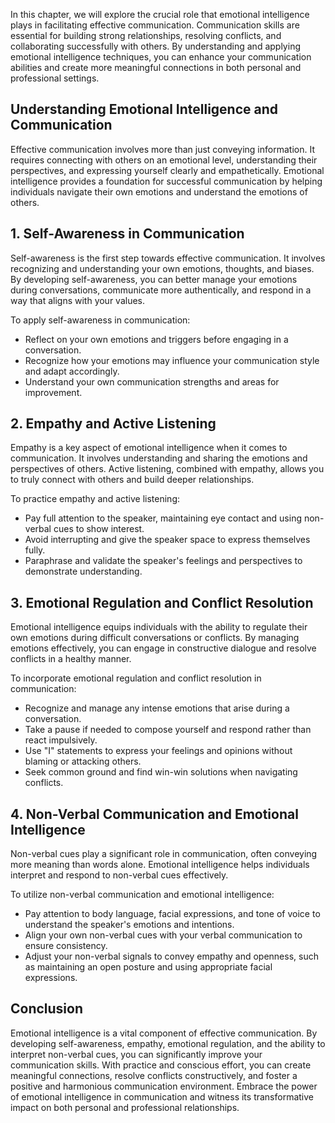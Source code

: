 
In this chapter, we will explore the crucial role that emotional intelligence plays in facilitating effective communication. Communication skills are essential for building strong relationships, resolving conflicts, and collaborating successfully with others. By understanding and applying emotional intelligence techniques, you can enhance your communication abilities and create more meaningful connections in both personal and professional settings.

**Understanding Emotional Intelligence and Communication**
----------------------------------------------------------

Effective communication involves more than just conveying information. It requires connecting with others on an emotional level, understanding their perspectives, and expressing yourself clearly and empathetically. Emotional intelligence provides a foundation for successful communication by helping individuals navigate their own emotions and understand the emotions of others.

**1. Self-Awareness in Communication**
--------------------------------------

Self-awareness is the first step towards effective communication. It involves recognizing and understanding your own emotions, thoughts, and biases. By developing self-awareness, you can better manage your emotions during conversations, communicate more authentically, and respond in a way that aligns with your values.

To apply self-awareness in communication:

* Reflect on your own emotions and triggers before engaging in a conversation.
* Recognize how your emotions may influence your communication style and adapt accordingly.
* Understand your own communication strengths and areas for improvement.

**2. Empathy and Active Listening**
-----------------------------------

Empathy is a key aspect of emotional intelligence when it comes to communication. It involves understanding and sharing the emotions and perspectives of others. Active listening, combined with empathy, allows you to truly connect with others and build deeper relationships.

To practice empathy and active listening:

* Pay full attention to the speaker, maintaining eye contact and using non-verbal cues to show interest.
* Avoid interrupting and give the speaker space to express themselves fully.
* Paraphrase and validate the speaker's feelings and perspectives to demonstrate understanding.

**3. Emotional Regulation and Conflict Resolution**
---------------------------------------------------

Emotional intelligence equips individuals with the ability to regulate their own emotions during difficult conversations or conflicts. By managing emotions effectively, you can engage in constructive dialogue and resolve conflicts in a healthy manner.

To incorporate emotional regulation and conflict resolution in communication:

* Recognize and manage any intense emotions that arise during a conversation.
* Take a pause if needed to compose yourself and respond rather than react impulsively.
* Use "I" statements to express your feelings and opinions without blaming or attacking others.
* Seek common ground and find win-win solutions when navigating conflicts.

**4. Non-Verbal Communication and Emotional Intelligence**
----------------------------------------------------------

Non-verbal cues play a significant role in communication, often conveying more meaning than words alone. Emotional intelligence helps individuals interpret and respond to non-verbal cues effectively.

To utilize non-verbal communication and emotional intelligence:

* Pay attention to body language, facial expressions, and tone of voice to understand the speaker's emotions and intentions.
* Align your own non-verbal cues with your verbal communication to ensure consistency.
* Adjust your non-verbal signals to convey empathy and openness, such as maintaining an open posture and using appropriate facial expressions.

**Conclusion**
--------------

Emotional intelligence is a vital component of effective communication. By developing self-awareness, empathy, emotional regulation, and the ability to interpret non-verbal cues, you can significantly improve your communication skills. With practice and conscious effort, you can create meaningful connections, resolve conflicts constructively, and foster a positive and harmonious communication environment. Embrace the power of emotional intelligence in communication and witness its transformative impact on both personal and professional relationships.

